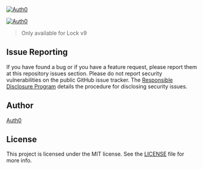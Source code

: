[![Auth0](https://i.cloudup.com/1vaSVATKTL.png)](http://auth0.com)

[![Auth0](https://i.cloudup.com/Wj-Qezr1vx.png)](http://auth0.com)

> Only available for Lock v9

## Issue Reporting

If you have found a bug or if you have a feature request, please report them at this repository issues section. Please do not report security vulnerabilities on the public GitHub issue tracker. The [Responsible Disclosure Program](https://auth0.com/whitehat) details the procedure for disclosing security issues.

## Author

[Auth0](auth0.com)

## License

This project is licensed under the MIT license. See the [LICENSE](LICENSE.txt) file for more info.
